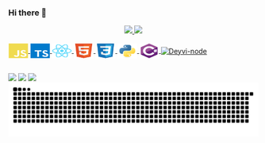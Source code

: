 ### Hi there 👋

<div align="center">
  <a href="https://github.com/Deyvi-dev">
  <img height="180em" src="https://github-readme-stats.vercel.app/api?username=Deyvi-dev&show_icons=true&theme=omni&include_all_commits=true&count_private=true"/>
  <img height="180em" src="https://github-readme-stats.vercel.app/api/top-langs/?username=Deyvi-dev&layout=compact&langs_count=7&theme=omni"/>
</div>
<div style="display: inline_block"><br>
  <img align="center" alt="Deyvi-Js" height="30" width="40" src="https://raw.githubusercontent.com/devicons/devicon/master/icons/javascript/javascript-plain.svg">
  <img align="center" alt="Deyvi-Ts" height="30" width="40" src="https://raw.githubusercontent.com/devicons/devicon/master/icons/typescript/typescript-plain.svg">
  <img align="center" alt="Deyvi-React" height="30" width="40" src="https://raw.githubusercontent.com/devicons/devicon/master/icons/react/react-original.svg">
  <img align="center" alt="Deyvi-HTML" height="30" width="40" src="https://raw.githubusercontent.com/devicons/devicon/master/icons/html5/html5-original.svg">
  <img align="center" alt="Deyvi-CSS" height="30" width="40" src="https://raw.githubusercontent.com/devicons/devicon/master/icons/css3/css3-original.svg">
  <img align="center" alt="Deyvi-Python" height="30" width="40" src="https://raw.githubusercontent.com/devicons/devicon/master/icons/python/python-original.svg">
  <img align="center" alt="Deyvi-Csharp" height="30" width="40" src="https://raw.githubusercontent.com/devicons/devicon/master/icons/csharp/csharp-original.svg">
  <img align="center" alt="Deyvi-node" height="30" width="40"  src="https://cdn.jsdelivr.net/gh/devicons/devicon/icons/nodejs/nodejs-plain.svg">
</div>
  
 ##
  

  <a href="https://www.linkedin.com/in/Deyvi-dev" target="_blank"><img src="https://img.shields.io/badge/-LinkedIn-%230077B5?style=for-the-badge&logo=linkedin&logoColor=white" target="_blank"></a> 
    <a href = "mailto:deyvi0010@gmail.com"><img src="https://img.shields.io/badge/-Gmail-%23333?style=for-the-badge&logo=gmail&logoColor=white" target="_blank"></a>
<a href="https://t.me/deyvi404" target="_blank"><img src="https://img.shields.io/badge/Telegram-2CA5E0?style=for-the-badge&logo=telegram&logoColor=white"></a>
![Snake animation](https://github.com/Deyvi-dev/Deyvi-dev/blob/output/github-contribution-grid-snake.svg)

